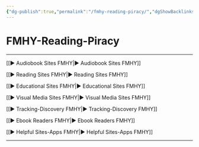 ```yaml
---
{"dg-publish":true,"permalink":"/fmhy-reading-piracy/","dgShowBacklinks":true,"dgShowLocalGraph":true}
---
```



# FMHY-Reading-Piracy

---

[[► Audiobook Sites FMHY|► Audiobook Sites FMHY]]

[[► Reading Sites FMHY|► Reading Sites FMHY]]

[[► Educational Sites FMHY|► Educational Sites FMHY]]

[[► Visual Media Sites FMHY|► Visual Media Sites FMHY]]

[[► Tracking-Discovery FMHY|► Tracking-Discovery FMHY]]

[[► Ebook Readers FMHY|► Ebook Readers FMHY]]

[[► Helpful Sites-Apps FMHY|► Helpful Sites-Apps FMHY]]

---